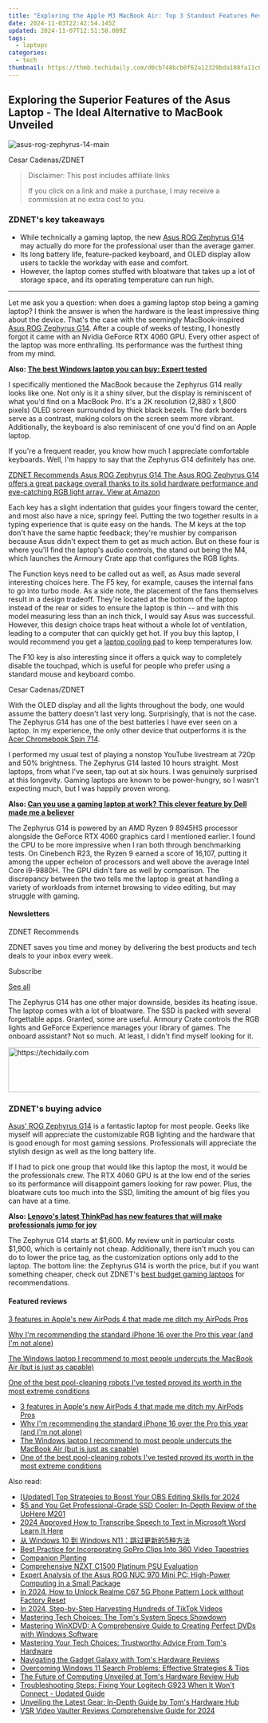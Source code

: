```yaml
---
title: "Exploring the Apple M3 MacBook Air: Top 3 Standout Features Revealed in Our In-Depth Review - ZDNet"
date: 2024-11-03T22:42:54.145Z
updated: 2024-11-07T12:51:58.089Z
tags:
  - laptops
categories:
  - tech
thumbnail: https://thmb.techidaily.com/d0cb748bcb0f62a12329bda108fa11c6c1e0878f52106a0e40a69c79938a6a30.jpg
---
```


## Exploring the Superior Features of the Asus Laptop - The Ideal Alternative to MacBook Unveiled

![asus-rog-zephyrus-14-main](https://www.zdnet.com/a/img/resize/21387063d8db6d54c5bf000bc3e596101097a7cb/2024/03/12/c7958400-0f7e-44ea-a459-c00b51ddcb3c/asus-rog-zephyrus-14-on-table.jpg?auto=webp&width=1280)

Cesar Cadenas/ZDNET

>  Disclaimer: This post includes affiliate links
>
>  If you click on a link and make a purchase, I may receive a commission at no extra cost to you.
>

### ZDNET's key takeaways

* While technically a gaming laptop, the new [Asus ROG Zephyrus G14](https://buy.geni.us/Proxy.ashx?TSID=368250&GR%5FURL=https%3A%2F%2Fwww.amazon.com%2Fdp%2FB0CVLJ8T8D%3Ftag%3Dzd-buy-button-20%26ascsubtag%3D%5F%5FCOM%5FCLICK%5FID%5F%5F%7Ca68e981b-6f68-44ea-b0e0-8080b226bcdd%7Cdtp&dtb=1) may actually do more for the professional user than the average gamer.
* Its long battery life, feature-packed keyboard, and OLED display allow users to tackle the workday with ease and comfort.
* However, the laptop comes stuffed with bloatware that takes up a lot of storage space, and its operating temperature can run high.

---

Let me ask you a question: when does a gaming laptop stop being a gaming laptop? I think the answer is when the hardware is the least impressive thing about the device. That's the case with the seemingly MacBook-inspired [Asus ROG Zephyrus G14](https://buy.geni.us/Proxy.ashx?TSID=368250&GR%5FURL=https%3A%2F%2Fwww.amazon.com%2Fdp%2FB0CVLJ8T8D%3Ftag%3Dzd-buy-button-20%26ascsubtag%3D%5F%5FCOM%5FCLICK%5FID%5F%5F%7Ca68e981b-6f68-44ea-b0e0-8080b226bcdd%7Cdtp&dtb=1). After a couple of weeks of testing, I honestly forgot it came with an Nvidia GeForce RTX 4060 GPU. Every other aspect of the laptop was more enthralling. Its performance was the furthest thing from my mind.

**Also: [The best Windows laptop you can buy: Expert tested](https://www.zdnet.com/article/best-windows-laptop/)**

I specifically mentioned the MacBook because the Zephyrus G14 really looks like one. Not only is it a shiny silver, but the display is reminiscent of what you'd find on a MacBook Pro. It's a 2K resolution (2,880 x 1,800 pixels) OLED screen surrounded by thick black bezels. The dark borders serve as a contrast, making colors on the screen seem more vibrant. Additionally, the keyboard is also reminiscent of one you'd find on an Apple laptop. 

If you're a frequent reader, you know how much I appreciate comfortable keyboards. Well, I'm happy to say that the Zephyrus G14 definitely has one.

[ZDNET Recommends Asus ROG Zephyrus G14 The Asus ROG Zephyrus G14 offers a great package overall thanks to its solid hardware performance and eye-catching RGB light array. View at Amazon](https://buy.geni.us/Proxy.ashx?TSID=368250&GR%5FURL=https%3A%2F%2Fwww.amazon.com%2Fdp%2FB0CVLJ8T8D%3Ftag%3Dzd-buy-button-20%26ascsubtag%3D%5F%5FCOM%5FCLICK%5FID%5F%5F%7Ca68e981b-6f68-44ea-b0e0-8080b226bcdd%7Cdtp&dtb=1)

Each key has a slight indentation that guides your fingers toward the center, and most also have a nice, springy feel. Putting the two together results in a typing experience that is quite easy on the hands. The M keys at the top don't have the same haptic feedback; they're mushier by comparison because Asus didn't expect them to get as much action. But on these four is where you'll find the laptop's audio controls, the stand out being the M4, which launches the Armoury Crate app that configures the RGB lights.

The Function keys need to be called out as well, as Asus made several interesting choices here. The F5 key, for example, causes the internal fans to go into turbo mode. As a side note, the placement of the fans themselves result in a design tradeoff. They're located at the bottom of the laptop instead of the rear or sides to ensure the laptop is thin -- and with this model measuring less than an inch thick, I would say Asus was successful. However, this design choice traps heat without a whole lot of ventilation, leading to a computer that can quickly get hot. If you buy this laptop, I would recommend you get a [laptop cooling pad](https://buy.geni.us/Proxy.ashx?TSID=368250&GR%5FURL=https%3A%2F%2Fwww.amazon.com%2Fdp%2FB0CVLJ8T8D%3Ftag%3Dzd-buy-button-20%26ascsubtag%3D%5F%5FCOM%5FCLICK%5FID%5F%5F%7Ca68e981b-6f68-44ea-b0e0-8080b226bcdd%7Cdtp&dtb=1) to keep temperatures low.

The F10 key is also interesting since it offers a quick way to completely disable the touchpad, which is useful for people who prefer using a standard mouse and keyboard combo.

Cesar Cadenas/ZDNET

With the OLED display and all the lights throughout the body, one would assume the battery doesn't last very long. Surprisingly, that is not the case. The Zephyrus G14 has one of the best batteries I have ever seen on a laptop. In my experience, the only other device that outperforms it is the [Acer Chromebook Spin 714](https://www.zdnet.com/article/this-chromebook-has-the-longest-lasting-battery-life-ive-tested-and-its-not-even-close/).

I performed my usual test of playing a nonstop YouTube livestream at 720p and 50% brightness. The Zephyrus G14 lasted 10 hours straight. Most laptops, from what I've seen, tap out at six hours. I was genuinely surprised at this longevity. Gaming laptops are known to be power-hungry, so I wasn't expecting much, but I was happily proven wrong.

**Also: [Can you use a gaming laptop at work? This clever feature by Dell made me a believer](https://www.zdnet.com/article/can-you-use-a-gaming-laptop-at-work-this-clever-feature-by-dell-made-me-a-believer/)**

The Zephyrus G14 is powered by an AMD Ryzen 9 8945HS processor alongside the GeForce RTX 4060 graphics card I mentioned earlier. I found the CPU to be more impressive when I ran both through benchmarking tests. On Cinebench R23, the Ryzen 9 earned a score of 16,107, putting it among the upper echelon of processors and well above the average Intel Core i9-9880H. The GPU didn't fare as well by comparison. The discrepancy between the two tells me the laptop is great at handling a variety of workloads from internet browsing to video editing, but may struggle with gaming.

#### Newsletters

ZDNET Recommends

ZDNET saves you time and money by delivering the best products and tech deals to your inbox every week.

 Subscribe

[See all](https://www.zdnet.com/newsletters/)

The Zephyrus G14 has one other major downside, besides its heating issue. The laptop comes with a lot of bloatware. The SSD is packed with several forgettable apps. Granted, some are useful. Armoury Crate controls the RGB lights and GeForce Experience manages your library of games. The onboard assistant? Not so much. At least, I didn't find myself looking for it. 

<!-- affiliate ads begin -->
<a href="https://appsumo.8odi.net/c/5597632/2087394/7443" target="_top" id="2087394">
  <img src="//a.impactradius-go.com/display-ad/7443-2087394" border="0" alt="https://techidaily.com" width="728" height="90"/>
</a>
<img height="0" width="0" src="https://appsumo.8odi.net/i/5597632/2087394/7443" style="position:absolute;visibility:hidden;" border="0" />
<!-- affiliate ads end -->

### ZDNET's buying advice

[Asus' ROG Zephyrus G14](https://buy.geni.us/Proxy.ashx?TSID=368250&GR%5FURL=https%3A%2F%2Fwww.amazon.com%2Fdp%2FB0CVLJ8T8D%3Ftag%3Dzd-buy-button-20%26ascsubtag%3D%5F%5FCOM%5FCLICK%5FID%5F%5F%7Ca68e981b-6f68-44ea-b0e0-8080b226bcdd%7Cdtp&dtb=1) is a fantastic laptop for most people. Geeks like myself will appreciate the customizable RGB lighting and the hardware that is good enough for most gaming sessions. Professionals will appreciate the stylish design as well as the long battery life.

If I had to pick one group that would like this laptop the most, it would be the professionals crew. The RTX 4060 GPU is at the low end of the series so its performance will disappoint gamers looking for raw power. Plus, the bloatware cuts too much into the SSD, limiting the amount of big files you can have at a time.

**Also: [Lenovo's latest ThinkPad has new features that will make professionals jump for joy](https://www.zdnet.com/article/lenovos-latest-thinkpad-has-new-features-that-will-make-professionals-jump-for-joy/)**

The Zephyrus G14 starts at $1,600\. My review unit in particular costs $1,900, which is certainly not cheap. Additionally, there isn't much you can do to lower the price tag, as the customization options only add to the laptop. The bottom line: the Zephyrus G14 is worth the price, but if you want something cheaper, check out ZDNET's [best budget gaming laptops](https://www.zdnet.com/home-and-office/home-entertainment/best-budget-gaming-laptop/) for recommendations.

#### Featured reviews

[3 features in Apple's new AirPods 4 that made me ditch my AirPods Pros](https://www.zdnet.com/article/3-features-in-apples-new-airpods-4-that-made-me-ditch-my-airpods-pros/ "3 features in Apple's new AirPods 4 that made me ditch my AirPods Pros")

[Why I'm recommending the standard iPhone 16 over the Pro this year (and I'm not alone)](https://www.zdnet.com/article/why-im-recommending-the-standard-iphone-16-over-the-pro-this-year-and-im-not-alone/ "Why I'm recommending the standard iPhone 16 over the Pro this year (and I'm not alone)")

[The Windows laptop I recommend to most people undercuts the MacBook Air (but is just as capable)](https://www.zdnet.com/article/the-windows-laptop-i-recommend-to-most-people-undercuts-the-macbook-air-but-is-just-as-capable/ "The Windows laptop I recommend to most people undercuts the MacBook Air (but is just as capable)")

[One of the best pool-cleaning robots I've tested proved its worth in the most extreme conditions](https://www.zdnet.com/article/one-of-the-best-pool-cleaning-robots-ive-tested-proved-its-worth-in-the-most-extreme-conditions/ "One of the best pool-cleaning robots I've tested proved its worth in the most extreme conditions")

* [3 features in Apple's new AirPods 4 that made me ditch my AirPods Pros](https://www.zdnet.com/article/3-features-in-apples-new-airpods-4-that-made-me-ditch-my-airpods-pros/ "3 features in Apple's new AirPods 4 that made me ditch my AirPods Pros")
* [Why I'm recommending the standard iPhone 16 over the Pro this year (and I'm not alone)](https://www.zdnet.com/article/why-im-recommending-the-standard-iphone-16-over-the-pro-this-year-and-im-not-alone/ "Why I'm recommending the standard iPhone 16 over the Pro this year (and I'm not alone)")
* [The Windows laptop I recommend to most people undercuts the MacBook Air (but is just as capable)](https://www.zdnet.com/article/the-windows-laptop-i-recommend-to-most-people-undercuts-the-macbook-air-but-is-just-as-capable/ "The Windows laptop I recommend to most people undercuts the MacBook Air (but is just as capable)")
* [One of the best pool-cleaning robots I've tested proved its worth in the most extreme conditions](https://www.zdnet.com/article/one-of-the-best-pool-cleaning-robots-ive-tested-proved-its-worth-in-the-most-extreme-conditions/ "One of the best pool-cleaning robots I've tested proved its worth in the most extreme conditions")

<ins class="adsbygoogle"
     style="display:block"
     data-ad-format="autorelaxed"
     data-ad-client="ca-pub-7571918770474297"
     data-ad-slot="1223367746"></ins>

<ins class="adsbygoogle"
     style="display:block"
     data-ad-client="ca-pub-7571918770474297"
     data-ad-slot="8358498916"
     data-ad-format="auto"
     data-full-width-responsive="true"></ins>

<span class="atpl-alsoreadstyle">Also read:</span>
<div><ul>
<li><a href="https://video-capture.techidaily.com/updated-top-strategies-to-boost-your-obs-editing-skills-for-2024/"><u>[Updated] Top Strategies to Boost Your OBS Editing Skills for 2024</u></a></li>
<li><a href="https://hardware-reviews.techidaily.com/5-and-you-get-professional-grade-ssd-cooler-in-depth-review-of-the-uphere-m201/"><u>$5 and You Get Professional-Grade SSD Cooler: In-Depth Review of the UpHere M201</u></a></li>
<li><a href="https://some-knowledge.techidaily.com/2024-approved-how-to-transcribe-speech-to-text-in-microsoft-word-learn-it-here/"><u>2024 Approved How to Transcribe Speech to Text in Microsoft Word Learn It Here</u></a></li>
<li><a href="https://discover-forum.techidaily.com/windows-10-windows-n115/"><u>从 Windows 10 到 Windows N11：跳过更新的5种方法</u></a></li>
<li><a href="https://fox-hovers.techidaily.com/best-practice-for-incorporating-gopro-clips-into-360-video-tapestries/"><u>Best Practice for Incorporating GoPro Clips Into 360 Video Tapestries</u></a></li>
<li><a href="https://hardware-reviews.techidaily.com/companion-planting/"><u>Companion Planting</u></a></li>
<li><a href="https://hardware-reviews.techidaily.com/comprehensive-nzxt-c1500-platinum-psu-evaluation/"><u>Comprehensive NZXT C1500 Platinum PSU Evaluation</u></a></li>
<li><a href="https://hardware-reviews.techidaily.com/expert-analysis-of-the-asus-rog-nuc-970-mini-pc-high-power-computing-in-a-small-package/"><u>Expert Analysis of the Asus ROG NUC 970 Mini PC: High-Power Computing in a Small Package</u></a></li>
<li><a href="https://easy-unlock-android.techidaily.com/in-2024-how-to-unlock-realme-c67-5g-phone-pattern-lock-without-factory-reset-by-drfone-android/"><u>In 2024, How to Unlock Realme C67 5G Phone Pattern Lock without Factory Reset</u></a></li>
<li><a href="https://extra-guidance.techidaily.com/in-2024-step-by-step-harvesting-hundreds-of-tiktok-videos/"><u>In 2024, Step-by-Step Harvesting Hundreds of TikTok Videos</u></a></li>
<li><a href="https://hardware-reviews.techidaily.com/mastering-tech-choices-the-toms-system-specs-showdown/"><u>Mastering Tech Choices: The Tom's System Specs Showdown</u></a></li>
<li><a href="https://some-guidance.techidaily.com/mastering-winxdvd-a-comprehensive-guide-to-creating-perfect-dvds-with-windows-software/"><u>Mastering WinXDVD: A Comprehensive Guide to Creating Perfect DVDs with Windows Software</u></a></li>
<li><a href="https://hardware-reviews.techidaily.com/mastering-your-tech-choices-trustworthy-advice-from-toms-hardware/"><u>Mastering Your Tech Choices: Trustworthy Advice From Tom's Hardware</u></a></li>
<li><a href="https://hardware-reviews.techidaily.com/navigating-the-gadget-galaxy-with-toms-hardware-reviews/"><u>Navigating the Gadget Galaxy with Tom's Hardware Reviews</u></a></li>
<li><a href="https://tech-renaissance.techidaily.com/overcoming-windows-11-search-problems-effective-strategies-and-tips/"><u>Overcoming Windows 11 Search Problems: Effective Strategies & Tips</u></a></li>
<li><a href="https://hardware-reviews.techidaily.com/the-future-of-computing-unveiled-at-toms-hardware-review-hub/"><u>The Future of Computing Unveiled at Tom's Hardware Review Hub</u></a></li>
<li><a href="https://tech-renaissance.techidaily.com/troubleshooting-steps-fixing-your-logitech-g923-when-it-wont-connect-updated-guide/"><u>Troubleshooting Steps: Fixing Your Logitech G923 When It Won't Connect - Updated Guide</u></a></li>
<li><a href="https://hardware-reviews.techidaily.com/unveiling-the-latest-gear-in-depth-guide-by-toms-hardware-hub/"><u>Unveiling the Latest Gear: In-Depth Guide by Tom's Hardware Hub</u></a></li>
<li><a href="https://on-screen-recording.techidaily.com/vsr-video-vaulter-reviews-comprehensive-guide-for-2024/"><u>VSR Video Vaulter Reviews Comprehensive Guide for 2024</u></a></li>
</ul></div>

